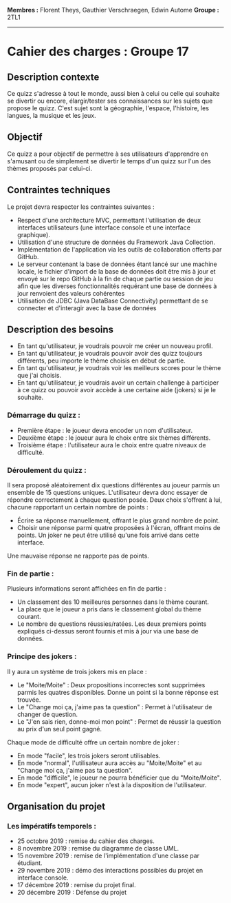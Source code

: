 **Membres :** Florent Theys,		Gauthier Verschraegen,		Edwin Autome
**Groupe :** 2TL1
***

# Cahier des charges : Groupe 17

## Description contexte

Ce quizz s'adresse à tout le monde, aussi bien à celui ou celle qui souhaite se divertir ou encore, élargir/tester ses connaissances sur les sujets que propose le quizz. C'est sujet sont la géographie, l'espace, l'histoire, les langues, la musique et les jeux.

## Objectif

Ce quizz a pour objectif de permettre à ses utilisateurs d'apprendre en s'amusant ou de simplement se divertir le temps d'un quizz sur l'un des thèmes proposés par celui-ci.

## Contraintes techniques

Le projet devra respecter les contraintes suivantes :
* Respect d'une architecture MVC, permettant l'utilisation de deux interfaces utilisateurs (une interface console et une interface graphique).
* Utilisation d'une structure de données du Framework Java Collection.
* Implémentation de l'application via les outils de collaboration offerts par GitHub.
* Le serveur contenant la base de données étant lancé sur une machine locale, le fichier d'import de la base de données doit être mis à jour et envoyé sur le repo GitHub à la fin de chaque partie ou session de jeu afin que les diverses fonctionnalités requérant une base de données à jour renvoient des valeurs cohérentes
* Utilisation de JDBC (Java DataBase Connectivity) permettant de se connecter et d'interagir avec la base de données

## Description des besoins

* En tant qu'utilisateur, je voudrais pouvoir me créer un nouveau profil.
* En tant qu'utilisateur, je voudrais pouvoir avoir des quizz toujours différents, peu importe le thème choisis en début de partie.
* En tant qu'utilisateur, je voudrais voir les meilleurs scores pour le thème que j'ai choisis.
* En tant qu'utilisateur, je voudrais avoir un certain challenge à participer à ce quizz ou pouvoir avoir accède à une certaine aide  (jokers) si je le souhaite.

### Démarrage du quizz :

* Première étape : le joueur devra encoder un nom d'utilisateur.
* Deuxième étape : le joueur aura le choix entre six thèmes différents.
* Troisième étape : l'utilisateur aura le choix entre quatre niveaux de difficulté.

### Déroulement du quizz : 

Il sera proposé aléatoirement dix questions différentes au joueur parmis un ensemble de 15 questions uniques.
L'utilisateur devra donc essayer de répondre correctement à chaque question posée. Deux choix s'offrent à lui, chacune rapportant un certain nombre de points :
* Écrire sa réponse manuellement, offrant le plus grand nombre de point.
* Choisir une réponse parmi quatre proposées à l'écran, offrant moins de points. Un joker ne peut être utilisé qu'une fois arrivé dans cette interface.

Une mauvaise réponse ne rapporte pas de points.

### Fin de partie : 

Plusieurs informations seront affichées en fin de partie :
* Un classement des 10 meilleures personnes dans le thème courant.
* La place que le joueur a pris dans le classement global du thème courant. 
* Le nombre de questions réussies/ratées.
Les deux premiers points expliqués ci-dessus seront fournis et mis à jour via une base de données.

### Principe des jokers : 

Il y aura un système de trois jokers mis en place :
* Le "Moite/Moite" : Deux propositions incorrectes sont supprimées parmis les quatres disponibles. Donne un point si la bonne réponse est trouvée.
* Le "Change moi ça, j'aime pas ta question" : Permet à l'utilisateur de changer de question.
* Le "J'en sais rien, donne-moi mon point" : Permet de réussir la question au prix d'un seul point gagné.

Chaque mode de difficulté offre un certain nombre de joker :
* En mode "facile", les trois jokers seront utilisables.
* En mode "normal", l'utilisateur aura accès au "Moite/Moite" et au "Change moi ça, j'aime pas ta question".
* En mode "difficile", le joueur ne pourra bénéficier que du "Moite/Moite".
* En mode "expert", aucun joker n'est à la disposition de l'utilisateur.

## Organisation du projet

### Les impératifs temporels : 
* 25 octobre 2019 : remise du cahier des charges.
* 8 novembre 2019 : remise du diagramme de classe UML.
* 15 novembre 2019 : remise de l'implémentation d'une classe par étudiant.
* 29 novembre 2019 : démo des interactions possibles du projet en interface console.
* 17 décembre 2019 : remise du projet final.
* 20 décembre 2019 : Défense du projet
